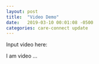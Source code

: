 ```yaml
---
layout: post
title:  "Video Demo"
date:   2019-03-10 00:01:08 -0500
categories: care-connect update
---
```

Input video here:


I am video ...
